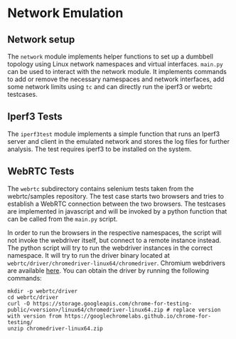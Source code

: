 # Network Emulation

## Network setup

The `network` module implements helper functions to set up a dumbbell topology using Linux network namespaces and virtual interfaces. `main.py` can be used to interact with the network module. It implements commands to add or remove the necessary namespaces and network interfaces, add some network limits using `tc` and can directly run the iperf3 or webrtc testcases.

## Iperf3 Tests

The `iperf3test` module implements a simple function that runs an Iperf3 server and client in the emulated network and stores the log files for further analysis. The test requires iperf3 to be installed on the system.

## WebRTC Tests

The `webrtc` subdirectory contains selenium tests taken from the webrtc/samples repository. The test case starts two browsers and tries to establish a WebRTC connection between the two browsers. The testcases are implemented in javascript and will be invoked by a python function that can be called from the `main.py` script.

In order to run the browsers in the respective namespaces, the script will not invoke the webdriver itself, but connect to a remote instance instead. The python script will try to run the webdriver instances in the correct namespace. It will try to run the driver binary located at `webrtc/driver/chromedriver-linux64/chromedriver`. Chromium webdrivers are available [here](https://googlechromelabs.github.io/chrome-for-testing/). You can obtain the driver by running the following commands:

```shell
mkdir -p webrtc/driver
cd webrtc/driver
curl -O https://storage.googleapis.com/chrome-for-testing-public/<version>/linux64/chromedriver-linux64.zip # replace version with version from https://googlechromelabs.github.io/chrome-for-testing/
unzip chromedriver-linux64.zip
```
